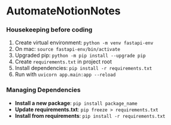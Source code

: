 # AutomateNotionNotes

### Housekeeping before coding
1. Create virtual environment: `python -m venv fastapi-env`
2. On mac: `source fastapi-env/bin/activate`
3. Upgraded pip: `python -m pip install --upgrade pip`
4. Create `requirements.txt` in project root
4. Install dependencies: `pip install -r requirements.txt`
5. Run with `uvicorn app.main:app --reload`

### Managing Dependencies
- **Install a new package**: `pip install package_name`
- **Update requirements.txt**: `pip freeze > requirements.txt`
- **Install from requirements**: `pip install -r requirements.txt`
